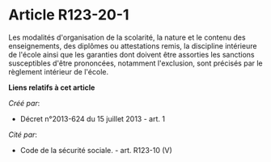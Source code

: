 # Article R123-20-1

Les modalités d'organisation de la scolarité, la nature et le contenu des enseignements, des diplômes ou attestations remis,
la discipline intérieure de l'école ainsi que les garanties dont doivent être assorties les sanctions susceptibles d'être
prononcées, notamment l'exclusion, sont précisés par le règlement intérieur de l'école.

**Liens relatifs à cet article**

_Créé par_:

  - Décret n°2013-624 du 15 juillet 2013 - art. 1

_Cité par_:

  - Code de la sécurité sociale. - art. R123-10 (V)
